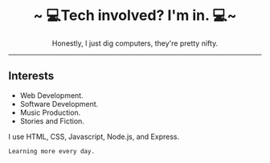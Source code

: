 <h1 align="center">
  ~ 💻Tech involved? I'm in. 💻~
</h1>

<p align="center">Honestly, I just dig computers, they're pretty nifty.</p>

---

## Interests
* Web Development.
* Software Development.
* Music Production.
* Stories and Fiction.

I use HTML, CSS, Javascript, Node.js, and Express.

`Learning more every day.`


<br>
